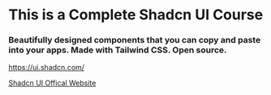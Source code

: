 # This is a Complete Shadcn UI Course

### Beautifully designed components that you can copy and paste into your apps. Made with Tailwind CSS. Open source.
https://ui.shadcn.com/

[Shadcn UI Offical Website](https://ui.shadcn.com/)